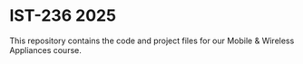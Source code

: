 # IST-236 2025
This repository contains the code and project files for our Mobile & Wireless Appliances course.
